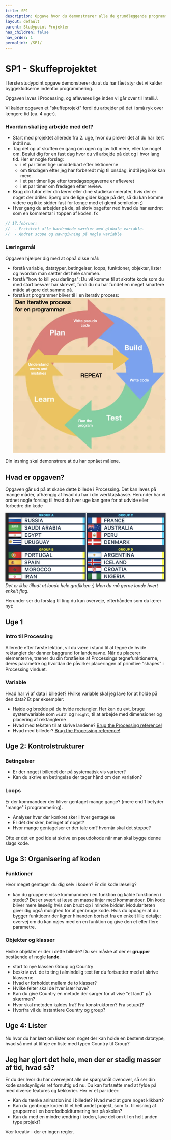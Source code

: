 ```yaml
---
title: SP1
description: Opgave hvor du demonstrerer alle de grundlæggende programmeringskoncepter
layout: default
parent: Studypoint Projekter
has_children: false
nav_order: 1
permalink: /SP1/
---
```


# SP1 - Skuffeprojektet
I første studypoint opgave demonstrerer du at du har fået styr det vi kalder byggeklodserne indenfor programmering. 

Opgaven laves i Processing, og afleveres lige inden vi går over til IntelliJ.

Vi kalder opgaven et "skuffeprojekt" fordi du arbejder på det i små ryk over længere tid (ca. 4 uger).


### Hvordan skal jeg arbejde med det? 
 - Start med projektet allerede fra 2. uge, hvor du prøver det af du har lært indtil nu.
 - Tag det op af skuffen en gang om ugen og lav lidt mere, eller lav noget om. Beslut dig for en fast dag hvor du vil arbejde på det og i hvor lang tid. 
Her er nogle forslag:
   - i et par timer lige umiddelbart efter lektionerne
   - om tirsdagen efter jeg har forberedt mig til onsdag, indtil jeg ikke kan mere.
   - i et par timer lige efter torsdagsopgaverne er afleveret
   - i et par timer om fredagen efter review.
 - Brug din tutor eller din lærer eller dine studiekammerater, hvis der er noget der driller. Spørg om de lige gider kigge på det, så du kan komme videre og ikke sidder fast for længe med et glemt semikolon ;)
 - Hver gang du arbejder på de, så skriv bagefter ned hvad du har ændret som en kommentar i toppen af koden. fx

```java
// 17.februar: 
//  - Erstattet alle hardcodede værdier med globale variable. 
//  - Ændret scope og navngivning på nogle variable
```

### Læringsmål
Opgaven hjælper dig med at opnå disse mål:
 - forstå variable, datatyper, betingelser, loops, funktioner, objekter, lister og hvordan man sætter det hele sammen.
- forstå "how to kill you darlings": Du vil komme til at skrotte kode som du med stort besvær har skrevet, fordi du nu har fundet en meget smartere måde at gøre det samme på.
- forstå at programmer bliver til i en iterativ process:
   ![image](../../assets/images/iterativeProcess.png)

Din løsning skal demonstrere at du har opnået målene.


## Hvad er opgaven?
Opgaven går ud på at skabe dette billede i Processing. Det kan laves på mange måder, afhængig af hvad du har i din værktøjskasse.
Herunder har vi ordnet nogle forslag til hvad du hver uge kan gøre for at udvide eller forbedre din kode


![image](../../assets/images/flags.png)
_Det er ikke tilladt at loade hele grafikken ;) Men du må gerne loade hvert enkelt flag._



Herunder ser du forslag til ting du kan overveje, efterhånden som du lærer nyt:

## Uge 1

### Intro til Processing
Allerede efter første lektion, vil du være i stand til at tegne de hvide rektangler der danner baggrund for landenavne.
Når du placerer elementerne, træner du din forståelse af Processings tegnefunktionerne, deres parametre og hvordan de påvirker placeringen af primitive "shapes" i Processing vinduet.

### Variable
Hvad har vi af data i billedet? Hvilke variable skal jeg lave for at holde på den data? Et par eksempler:
- Højde og bredde på de hvide rectangler. Her kan du evt. bruge systemvariable som ```width``` og ```height```, til at arbejde med dimensioner og placering af rektanglerne
- Hvad med teksten til at skrive landene?
[Brug the Processing reference!](https://processing.org/reference/text_.html)
-  Hvad med billeder? 
[Brug the Processing reference!](https://processing.org/reference/loadImage_.html)

## Uge 2: Kontrolstrukturer

### Betingelser
-  Er der noget i billedet der på systematisk vis varierer?
 - Kan du skrive en betingelse der tager hånd om den variation?

### Loops
Er der kommandoer der bliver gentaget mange gange? (mere end 1 betyder "mange" i programmering).
- Analyser hver der konkret sker i hver gentagelse
- Er dét der sker, betinget af noget?
- Hvor mange gentagelser er der tale om? hvornår skal det stoppe?

Ofte er det en god ide at skrive en pseudokode når man skal bygge denne slags kode.

## Uge 3: Organisering af koden
### Funktioner
Hvor meget gentager du dig selv i koden? Er din kode læselig?
 - kan du gruppere visse kommandoer i en funktion og kalde funktionen i stedet?
Det er svært at læse en masse linjer med kommandoer. Din kode bliver mere læselig hvis den brudt op i mindre bidder.
Modulariteten giver dig også mulighed for at genbruge kode. Hvis du opdager at du bygger funktioenr der ligner hinanden 
bortset fra en enkelt lille detalje: overvej om du kan nøjes med en en funktion og give den et eller flere parametre. 

### Objekter og klasser
Hvilke objekter er der i dette billede?
Du ser måske at der er **grupper** bestående af nogle **lande**.
- start to nye klasser: Group og Country
- beskriv evt. de to ting i almindelig text før du fortsætter med at skrive klasserne.
- Hvad er forholdet mellem de to klasser?
- Hvilke felter skal de hver især have?
- Kan du give Country en metode der sørger for at vise "et land" på skærmen?
- Hvor skal metoden kaldes fra? Fra konstruktoren? Fra setup()?
- Hvorfra vil du instantiere Country og group?

## Uge 4: Lister
Nu hvor du har lært om lister som noget der kan holde en bestemt datatype, hvad så med at tilføje en liste med typen Country til Group?


## Jeg har gjort det hele, men der er stadig masser af tid, hvad så?
Er du der hvor du har overvejent alle de spørgsmål ovenover, så ser din kode sandsynligvis ret fornuftig ud nu.
Du kan fortsætte med at fylde på med diverse features og lækkerier. Her er et par ideer:
- Kan du tænke animation ind i billedet? Hvad med at gøre noget klikbart?
- Kan du genbruge koden til et helt andet projekt, som fx. til visning af grupperne i en bordfodboldturnering her på skolen?
- Kan du med en mindre ændring i koden, lave det om til en helt anden type projekt?

Vær kreativ - der er ingen regler. 

